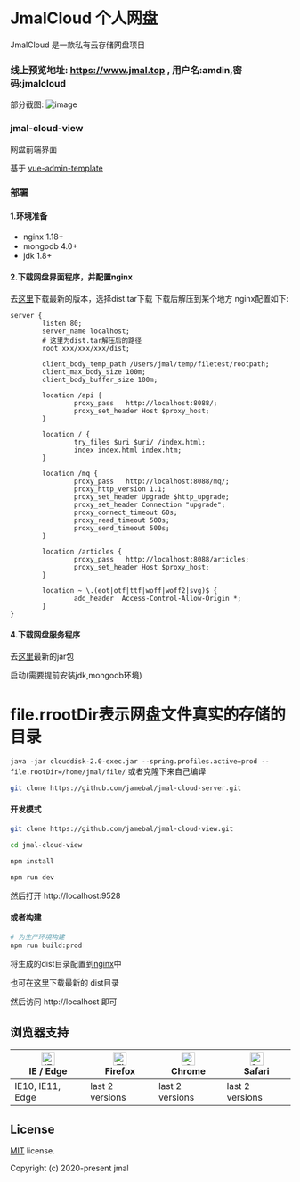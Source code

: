 # JmalCloud 个人网盘
JmalCloud 是一款私有云存储网盘项目

### 线上预览地址: https://www.jmal.top , 用户名:amdin,密码:jmalcloud

部分截图:
![image](https://www.jmal.top/api/file/admin/%E6%88%AA%E5%B1%8F%20133.png.webp)

### jmal-cloud-view
网盘前端界面

基于 [vue-admin-template](https://github.com/PanJiaChen/vue-admin-template)

### 部署

#### 1.环境准备

- nginx 1.18+
- mongodb 4.0+
- jdk 1.8+

#### 2.下载网盘界面程序，并配置nginx
去[这里](https://github.com/jamebal/jmal-cloud-view/releases)下载最新的版本，选择dist.tar下载
下载后解压到某个地方
nginx配置如下:
```nginx
server {
        listen 80;
        server_name localhost;
        # 这里为dist.tar解压后的路径
        root xxx/xxx/xxx/dist;

        client_body_temp_path /Users/jmal/temp/filetest/rootpath;
        client_max_body_size 100m;
        client_body_buffer_size 100m;

        location /api {
                proxy_pass   http://localhost:8088/;
                proxy_set_header Host $proxy_host;
        }

        location / {
                try_files $uri $uri/ /index.html;
                index index.html index.htm;
        }

        location /mq {
                proxy_pass   http://localhost:8088/mq/;
                proxy_http_version 1.1;
                proxy_set_header Upgrade $http_upgrade;
                proxy_set_header Connection "upgrade";
                proxy_connect_timeout 60s;
                proxy_read_timeout 500s;
                proxy_send_timeout 500s;
        }

        location /articles {
                proxy_pass   http://localhost:8088/articles;
                proxy_set_header Host $proxy_host;
        }

        location ~ \.(eot|otf|ttf|woff|woff2|svg)$ {
                add_header  Access-Control-Allow-Origin *;
        }
}
```

#### 4.下载网盘服务程序
去[这里](https://github.com/jamebal/jmal-cloud-server/releases)最新的jar包

启动(需要提前安装jdk,mongodb环境)
# file.rrootDir表示网盘文件真实的存储的目录
`java -jar clouddisk-2.0-exec.jar --spring.profiles.active=prod --file.rootDir=/home/jmal/file/`
或者克隆下来自己编译
```bash
git clone https://github.com/jamebal/jmal-cloud-server.git
```

#### 开发模式
```bash
git clone https://github.com/jamebal/jmal-cloud-view.git

cd jmal-cloud-view

npm install

npm run dev
```
然后打开 http://localhost:9528

#### 或者构建
```bash
# 为生产环境构建
npm run build:prod
```

将生成的dist目录配置到[nginx](https://github.com/jamebal/jmal-cloud-server/blob/master/src/main/resources/nginx.conf)中

也可在[这里](https://github.com/jamebal/jmal-cloud-server/releases)下载最新的 dist目录

然后访问 http://localhost 即可

## 浏览器支持

| [<img src="https://raw.githubusercontent.com/alrra/browser-logos/master/src/edge/edge_48x48.png" alt="IE / Edge" width="24px" height="24px" />](http://godban.github.io/browsers-support-badges/)</br>IE / Edge | [<img src="https://raw.githubusercontent.com/alrra/browser-logos/master/src/firefox/firefox_48x48.png" alt="Firefox" width="24px" height="24px" />](http://godban.github.io/browsers-support-badges/)</br>Firefox | [<img src="https://raw.githubusercontent.com/alrra/browser-logos/master/src/chrome/chrome_48x48.png" alt="Chrome" width="24px" height="24px" />](http://godban.github.io/browsers-support-badges/)</br>Chrome | [<img src="https://raw.githubusercontent.com/alrra/browser-logos/master/src/safari/safari_48x48.png" alt="Safari" width="24px" height="24px" />](http://godban.github.io/browsers-support-badges/)</br>Safari |
| --------- | --------- | --------- | --------- |
| IE10, IE11, Edge| last 2 versions| last 2 versions| last 2 versions

## License

[MIT](https://github.com/jamebal/jmal-cloud-view/blob/master/LICENSE) license.

Copyright (c) 2020-present jmal
